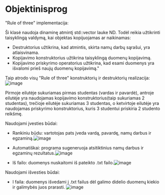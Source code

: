 # Objektinisprog

"Rule of three" implementacija: 

Ši klasė naudoja dinaminę atmintį std::vector<int> lauke ND. Todėl reikia užtikrinti taisyklingą valdymą, kai objektas kopijuojamas ar naikinamas:

- Destruktorius užtikrina, kad atmintis, skirta namų darbų sąrašui, yra atlaisvinama.
- Kopijavimo konstruktorius užtikrina taisyklingą duomenų kopijavimą.
- Kopijavimo priskyrimo operatorius užtikrina, kad esami duomenys yra išvalomi prieš naujų duomenų kopijavimą."

Taip atrodo visų "Rule of three" konstruktorių ir destruktorių realizacija:
![image](https://github.com/user-attachments/assets/72ac1bc2-af2c-4e91-a555-786a31c9d6f0)

Pirmoje eilutėje sukuriamas pirmas studentas (vardas ir pavardė), antroje eilutėje yra naudojamas kopijavimo konstruktorius(taip sukuriamas 2 studentas), trečioje eilutėje sukuriamas 3 studentas, o ketvirtoje eilutėje yra naudojamas priskyrimo konstruktorius, kuris 3 studentui priskiria 2 studento reikšmę.

Naudojami įvesties būdai:
- Rankiniu būdu: vartotojas pats įveda vardą, pavardę, namų darbus ir egzaminą.![image](https://github.com/user-attachments/assets/69cd4dbc-4a74-4ee1-8a28-3f9bb80c1ff3)

- Automatiškai: programa sugeneruoja atsitiktinius namų darbus ir egzaminų rezultatus.![image](https://github.com/user-attachments/assets/1ec762b6-2876-474e-a9c6-87ea8a87c48b)

- Iš failo: duomenys nuskaitomi iš pateikto .txt failo.![image](https://github.com/user-attachments/assets/d1291d50-4f1c-4f74-8eeb-dc01f067e19e)


Naudojami išvesties būdai:
- I faila: duomenys išvedami į .txt failus dėl galimo didelio duomenų kiekio ir galimybės juos prarasti. ![image](https://github.com/user-attachments/assets/502b1c13-083c-4ff0-8c95-5b5aa558a5a4)
